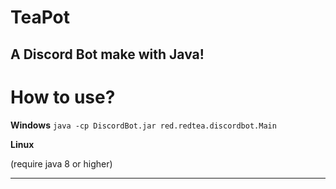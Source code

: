 # TeaPot 
A Discord Bot make with Java!
----
# How to use?

**Windows**
`java -cp DiscordBot.jar red.redtea.discordbot.Main`

**Linux**


(require java 8 or higher)

----
